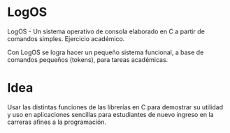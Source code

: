 # LogOS
LogOS - Un sistema operativo de consola elaborado en C a partir de comandos simples. Ejercicio académico.

Con LogOS se logra hacer un pequeño sistema funcional, a base de comandos pequeños (tokens), para tareas académicas.

# Idea
Usar las distintas funciones de las librerías en C para demostrar su utilidad y uso en aplicaciones sencillas para estudiantes de nuevo ingreso en la carreras afines a la programación.
